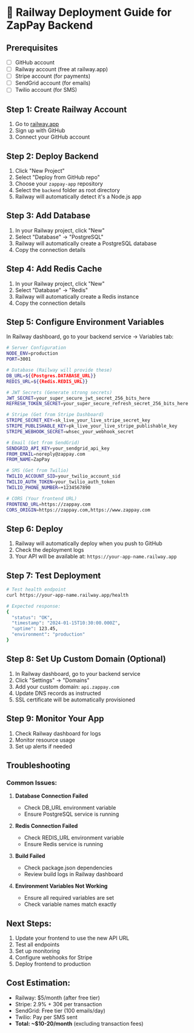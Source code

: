 # 🚀 Railway Deployment Guide for ZapPay Backend

## Prerequisites
- [ ] GitHub account
- [ ] Railway account (free at railway.app)
- [ ] Stripe account (for payments)
- [ ] SendGrid account (for emails)
- [ ] Twilio account (for SMS)

## Step 1: Create Railway Account
1. Go to [railway.app](https://railway.app)
2. Sign up with GitHub
3. Connect your GitHub account

## Step 2: Deploy Backend
1. Click "New Project"
2. Select "Deploy from GitHub repo"
3. Choose your `zappay-app` repository
4. Select the `backend` folder as root directory
5. Railway will automatically detect it's a Node.js app

## Step 3: Add Database
1. In your Railway project, click "New"
2. Select "Database" → "PostgreSQL"
3. Railway will automatically create a PostgreSQL database
4. Copy the connection details

## Step 4: Add Redis Cache
1. In your Railway project, click "New"
2. Select "Database" → "Redis"
3. Railway will automatically create a Redis instance
4. Copy the connection details

## Step 5: Configure Environment Variables
In Railway dashboard, go to your backend service → Variables tab:

```bash
# Server Configuration
NODE_ENV=production
PORT=3001

# Database (Railway will provide these)
DB_URL=${{Postgres.DATABASE_URL}}
REDIS_URL=${{Redis.REDIS_URL}}

# JWT Secrets (Generate strong secrets)
JWT_SECRET=your_super_secure_jwt_secret_256_bits_here
REFRESH_TOKEN_SECRET=your_super_secure_refresh_secret_256_bits_here

# Stripe (Get from Stripe Dashboard)
STRIPE_SECRET_KEY=sk_live_your_live_stripe_secret_key
STRIPE_PUBLISHABLE_KEY=pk_live_your_live_stripe_publishable_key
STRIPE_WEBHOOK_SECRET=whsec_your_webhook_secret

# Email (Get from SendGrid)
SENDGRID_API_KEY=your_sendgrid_api_key
FROM_EMAIL=noreply@zappay.com
FROM_NAME=ZapPay

# SMS (Get from Twilio)
TWILIO_ACCOUNT_SID=your_twilio_account_sid
TWILIO_AUTH_TOKEN=your_twilio_auth_token
TWILIO_PHONE_NUMBER=+1234567890

# CORS (Your frontend URL)
FRONTEND_URL=https://zappay.com
CORS_ORIGIN=https://zappay.com,https://www.zappay.com
```

## Step 6: Deploy
1. Railway will automatically deploy when you push to GitHub
2. Check the deployment logs
3. Your API will be available at: `https://your-app-name.railway.app`

## Step 7: Test Deployment
```bash
# Test health endpoint
curl https://your-app-name.railway.app/health

# Expected response:
{
  "status": "OK",
  "timestamp": "2024-01-15T10:30:00.000Z",
  "uptime": 123.45,
  "environment": "production"
}
```

## Step 8: Set Up Custom Domain (Optional)
1. In Railway dashboard, go to your backend service
2. Click "Settings" → "Domains"
3. Add your custom domain: `api.zappay.com`
4. Update DNS records as instructed
5. SSL certificate will be automatically provisioned

## Step 9: Monitor Your App
1. Check Railway dashboard for logs
2. Monitor resource usage
3. Set up alerts if needed

## Troubleshooting

### Common Issues:
1. **Database Connection Failed**
   - Check DB_URL environment variable
   - Ensure PostgreSQL service is running

2. **Redis Connection Failed**
   - Check REDIS_URL environment variable
   - Ensure Redis service is running

3. **Build Failed**
   - Check package.json dependencies
   - Review build logs in Railway dashboard

4. **Environment Variables Not Working**
   - Ensure all required variables are set
   - Check variable names match exactly

## Next Steps:
1. Update your frontend to use the new API URL
2. Test all endpoints
3. Set up monitoring
4. Configure webhooks for Stripe
5. Deploy frontend to production

## Cost Estimation:
- Railway: $5/month (after free tier)
- Stripe: 2.9% + 30¢ per transaction
- SendGrid: Free tier (100 emails/day)
- Twilio: Pay per SMS sent
- **Total: ~$10-20/month** (excluding transaction fees)
